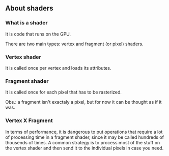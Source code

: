 ## About shaders
### What is a shader
It is code that runs on the GPU.

There are two main types: vertex and fragment (or pixel) shaders.

### Vertex shader
It is called once per vertex and loads its attributes.

### Fragment shader
It is called once for each pixel that has to be rasterized.

Obs.: a fragment isn't exactaly a pixel, but for now it can be thought as if it was.

### Vertex X Fragment
In terms of performance, it is dangerous to put operations that require a lot of processing time in a fragment shader, since it may be called hundreds of thousends of times. A common strategy is to process most of the stuff on the vertex shader and then send it to the individual pixels in case you need. 

